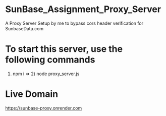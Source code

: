 # SunBase_Assignment_Proxy_Server
A Proxy Server Setup by me to bypass cors header verification for SunbaseData.com
# To start this server, use the following commands
1) npm i => 2) node proxy_server.js
# Live Domain
https://sunbase-proxy.onrender.com
